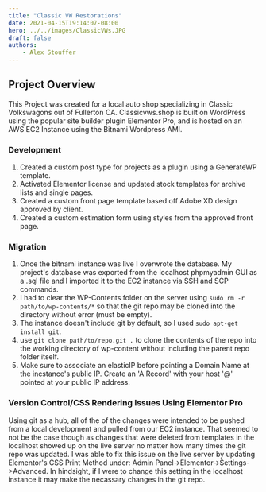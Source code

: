 ```yaml
---
title: "Classic VW Restorations"
date: 2021-04-15T19:14:07-08:00
hero: ../../images/ClassicVWs.JPG
draft: false
authors:
    - Alex Stouffer
---
```

## Project Overview

This Project was created for a local auto shop specializing in Classic Volkswagons out of Fullerton CA. Classicvws.shop is built on WordPress using the popular site builder plugin Elementor Pro, and is hosted on an AWS EC2 Instance using the Bitnami Wordpress AMI. 

### Development
1. Created a custom post type for projects as a plugin using a GenerateWP template.
2. Activated Elementor license and updated stock templates for archive lists and single pages.
3. Created a custom front page template based off Adobe XD design approved by client.
4. Created a custom estimation form using styles from the approved front page.

### Migration

1. Once the bitnami instance was live I overwrote the database. My project's database was exported from the localhost phpmyadmin GUI as a .sql file and I imported it to the EC2 instance via SSH and SCP commands.
2. I had to clear the WP-Contents folder on the server using `sudo rm -r path/to/wp-contents/*` so that the git repo may be cloned into the directory without error (must be empty).
3. The instance doesn't include git by default, so I used `sudo apt-get install git`.
4. use `git clone path/to/repo.git .` to clone the contents of the repo into the working directory of wp-content without including the parent repo folder itself.
5. Make sure to associate an elasticIP before pointing a Domain Name at the incstance's public IP. Create an 'A Record' with your host '@' pointed at your public IP address. 

### Version Control/CSS Rendering Issues Using Elementor Pro

Using git as a hub, all of the of the changes were intended to be pushed from a local development and pulled from our EC2 instance. That seemed to not be the case though as changes that were deleted from templates in the localhost showed up on the live server no matter how many times the git repo was updated. I was able to fix this issue on the live server by updating Elementor's CSS Print Method under: Admin Panel->Elementor->Settings->Advanced. In hindsight, if I were to change this setting in the localhost instance it may make the necassary changes in the git repo.
